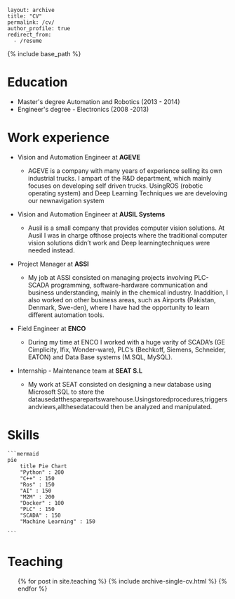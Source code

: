 ```
layout: archive
title: "CV"
permalink: /cv/
author_profile: true
redirect_from:
  - /resume
```

{% include base_path %}

Education
======
* Master's degree Automation and Robotics (2013 - 2014)
* Engineer's degree - Electronics (2008 -2013)

Work experience
======
* Vision and Automation Engineer at **AGEVE**
  - AGEVE is a company with many years of experience selling its own industrial trucks. I ampart of the R&D department, which mainly focuses on developing self driven trucks. UsingROS (robotic operating system) and Deep Learning Techniques we are develoving our newnavigation system

* Vision and Automation Engineer at **AUSIL Systems**
  * Ausil is a small company that provides computer vision solutions. At Ausil I was in charge ofthose projects where the traditional computer vision solutions didn’t work and Deep learningtechniques were needed instead.
  

- Project Manager at **ASSI**
  - My job at ASSI consisted on managing projects involving PLC-SCADA programming, software-hardware communication and business understanding, mainly in the chemical industry. Inaddition, I also worked on other business areas, such as Airports (Pakistan, Denmark, Swe-den), where I have had the opportunity to learn different automation tools.

- Field Engineer at **ENCO**
  - During my time at ENCO I worked with a huge varity of SCADA’s (GE Cimplicity, Ifix, Wonder-ware), PLC’s (Bechkoff, Siemens, Schneider, EATON) and Data Base systems (M.SQL, MySQL).

- Internship - Maintenance team at **SEAT S.L**
  - My work at SEAT consisted on designing a new database using Microsoft SQL to store the datausedatthesparepartswarehouse.Usingstoredprocedures,triggersandviews,allthesedatacould then be analyzed and manipulated.



Skills
======

~~~gfm
```mermaid
pie
    title Pie Chart
    "Python" : 200
    "C++" : 150
    "Ros" : 150
    "AI" : 150
    "M2M" : 200
    "Docker" : 100
    "PLC" : 150
    "SCADA" : 150
    "Machine Learning" : 150
    
```
~~~




Teaching
======
  <ul>{% for post in site.teaching %}
    {% include archive-single-cv.html %}
  {% endfor %}</ul>
